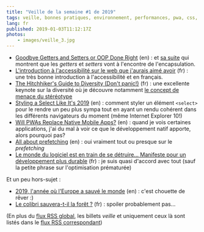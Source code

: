 ```yaml
---
title: "Veille de la semaine #1 de 2019"
tags: veille, bonnes pratiques, environnement, performances, pwa, css, video, accessibilité, code, domain driven design
lang: fr
published: 2019-01-03T11:12:17Z
photos:
    - images/veille_3.jpg
---
```

* [Goodbye Getters and Setters or OOP Done Right](https://medium.com/@noj.rekca/goodbye-getters-and-setters-or-oop-done-right-4a2927d08789) (en)&nbsp;: et [sa suite](https://medium.com/@noj.rekca/goodbye-getters-and-setters-part-ii-a21fd1fca439) qui montrent que les *getters* et *setters* vont à l'encontre de l'encapsulation.
* [L'introduction à l'accessibilité sur le web que j'aurais aimé avoir](https://mae.ovh/blog/lintroduction-a-laccessibilite-sur-le-web-que-jaurais-aime-avoir/) (fr)&nbsp;: une très bonne introduction à l'accessibilité et en français.
* [The Hitchhiker's Guide to Diversity (Don't panic!)](https://www.youtube.com/watch?v=znX4pFJdiYg) (fr)&nbsp;: une excellente keynote sur la diversité où je découvre notamment [le concept de menace du stéréotype](https://fr.wikipedia.org/wiki/Menace_du_st%C3%A9r%C3%A9otype)
* [Styling a Select Like It's 2019](https://www.filamentgroup.com/lab/select-css.html) (en)&nbsp;: comment styler un élément `<select>` pour le rendre un peu plus sympa tout en ayant un rendu cohérent dans les différents navigateurs du moment (même Internet Explorer 10!)
* [Will PWAs Replace Native Mobile Apps?](https://www.smashingmagazine.com/2018/12/pwa-native-mobile-apps/#top) (en)&nbsp;: quand je vois certaines applications, j'ai du mal à voir ce que le développement natif apporte, alors pourquoi pas?
* [All about prefetching](https://calendar.perfplanet.com/2018/all-about-prefetching/) (en)&nbsp;: oui vraiment tout ou presque sur le *prefetching*
* [Le monde du logiciel est en train de se détruire… Manifeste pour un développement plus durable](https://greenspector.com/fr/articles/2018-12-11-manifeste-developpement-plus-durable/) (fr)&nbsp;: je suis quasi d'accord avec tout (sauf la petite phrase sur l'optimisation prématurée)

Et un peu hors-sujet&nbsp;:

* [2019, l'année où l'Europe a sauvé le monde](https://usbeketrica.com/article/2019-l-annee-ou-l-europe-a-sauve-le-monde) (en)&nbsp;: c'est chouette de rêver :)
* [Le colibri sauvera-t-il la forêt ?](https://journaldecologiecritique.wordpress.com/2018/12/31/le-colibri-sauvera-t-il-la-foret/) (fr)&nbsp;: spoiler probablement pas…

(En plus du [flux RSS global](/rss.xml), les billets *veille*
et uniquement ceux là sont listés dans le [flux RSS correspondant](/rss/veille.xml))
